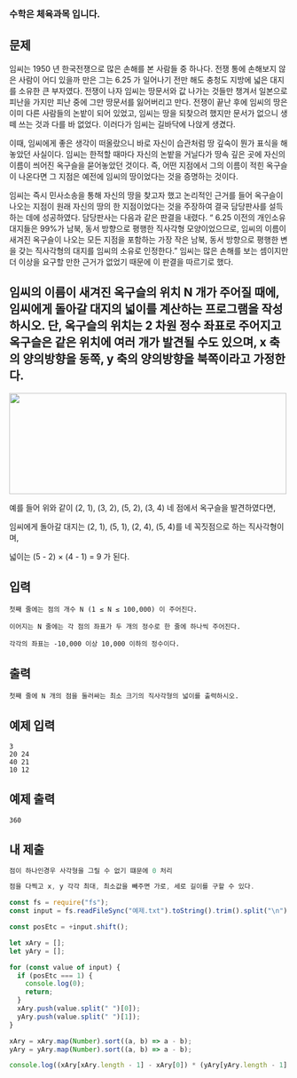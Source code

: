 ### 수학은 체육과목 입니다.

## 문제

임씨는 1950 년 한국전쟁으로 많은 손해를 본 사람들 중 하나다. 전쟁 통에 손해보지 않은 사람이 어디 있을까 만은 그는 6.25 가 일어나기 전만 해도 충청도 지방에 넓은 대지를 소유한 큰 부자였다. 전쟁이 나자 임씨는 땅문서와 값 나가는 것들만 챙겨서 일본으로 피난을 가지만 피난 중에 그만 땅문서를 잃어버리고 만다. 전쟁이 끝난 후에 임씨의 땅은 이미 다른 사람들의 논밭이 되어 있었고, 임씨는 땅을 되찾으려 했지만 문서가 없으니 생떼 쓰는 것과 다를 바 없었다. 이러다가 임씨는 길바닥에 나앉게 생겼다.

이때, 임씨에게 좋은 생각이 떠올랐으니 바로 자신이 습관처럼 땅 깊숙이 뭔가 표식을 해놓았던 사실이다. 임씨는 한적할 때마다 자신의 논밭을 거닐다가 땅속 깊은 곳에 자신의 이름이 씌어진 옥구슬을 묻어놓았던 것이다. 즉, 어떤 지점에서 그의 이름이 적힌 옥구슬이 나온다면 그 지점은 예전에 임씨의 땅이었다는 것을 증명하는 것이다.

임씨는 즉시 민사소송을 통해 자신의 땅을 찾고자 했고 논리적인 근거를 들어 옥구슬이 나오는 지점이 원래 자신의 땅의 한 지점이었다는 것을 주장하여 결국 담당판사를 설득하는 데에 성공하였다. 담당판사는 다음과 같은 판결을 내렸다. “ 6.25 이전의 개인소유 대지들은 99%가 남북, 동서 방향으로 평행한 직사각형 모양이었으므로, 임씨의 이름이 새겨진 옥구슬이 나오는 모든 지점을 포함하는 가장 작은 남북, 동서 방향으로 평행한 변을 갖는 직사각형의 대지를 임씨의 소유로 인정한다.” 임씨는 많은 손해를 보는 셈이지만 더 이상을 요구할 만한 근거가 없었기 때문에 이 판결을 따르기로 했다.

## 임씨의 이름이 새겨진 옥구슬의 위치 N 개가 주어질 때에, 임씨에게 돌아갈 대지의 넓이를 계산하는 프로그램을 작성하시오. 단, 옥구슬의 위치는 2 차원 정수 좌표로 주어지고 옥구슬은 같은 위치에 여러 개가 발견될 수도 있으며, x 축의 양의방향을 동쪽, y 축의 양의방향을 북쪽이라고 가정한다.

<img alt="" src="https://onlinejudgeimages.s3.amazonaws.com/problem/9063/%EC%8A%A4%ED%81%AC%EB%A6%B0%EC%83%B7%202017-01-03%20%EC%98%A4%ED%9B%84%204.58.37.png" style="height:182px; width:500px">

예를 들어 위와 같이 (2, 1), (3, 2), (5, 2), (3, 4) 네 점에서 옥구슬을 발견하였다면,

임씨에게 돌아갈 대지는 (2, 1), (5, 1), (2, 4), (5, 4)를 네 꼭짓점으로 하는 직사각형이며,

넓이는 (5 - 2) × (4 - 1) = 9 가 된다.

## 입력

```
첫째 줄에는 점의 개수 N (1 ≤ N ≤ 100,000) 이 주어진다.

이어지는 N 줄에는 각 점의 좌표가 두 개의 정수로 한 줄에 하나씩 주어진다.

각각의 좌표는 -10,000 이상 10,000 이하의 정수이다.
```

## 출력

```
첫째 줄에 N 개의 점을 둘러싸는 최소 크기의 직사각형의 넓이를 출력하시오.
```

## 예제 입력

```
3
20 24
40 21
10 12
```

## 예제 출력

```
360
```

## 내 제출

```js
점이 하나인경우 사각형을 그릴 수 없기 떄문에 0 처리

점을 다찍고 x, y 각각 최대, 최소값을 빼주면 가로, 세로 길이를 구할 수 있다.

const fs = require("fs");
const input = fs.readFileSync("예제.txt").toString().trim().split("\n");

const posEtc = +input.shift();

let xAry = [];
let yAry = [];

for (const value of input) {
  if (posEtc === 1) {
    console.log(0);
    return;
  }
  xAry.push(value.split(" ")[0]);
  yAry.push(value.split(" ")[1]);
}

xAry = xAry.map(Number).sort((a, b) => a - b);
yAry = yAry.map(Number).sort((a, b) => a - b);

console.log((xAry[xAry.length - 1] - xAry[0]) * (yAry[yAry.length - 1] - yAry[0]));
```
